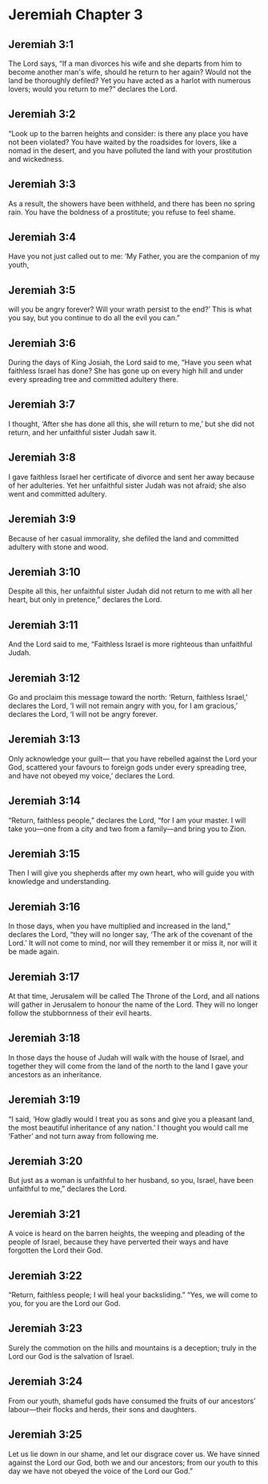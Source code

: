 # Jeremiah Chapter 3

## Jeremiah 3:1

The Lord says, “If a man divorces his wife and she departs from him to become another man's wife, should he return to her again? Would not the land be thoroughly defiled? Yet you have acted as a harlot with numerous lovers; would you return to me?” declares the Lord.

## Jeremiah 3:2

“Look up to the barren heights and consider: is there any place you have not been violated? You have waited by the roadsides for lovers, like a nomad in the desert, and you have polluted the land with your prostitution and wickedness.

## Jeremiah 3:3

As a result, the showers have been withheld, and there has been no spring rain. You have the boldness of a prostitute; you refuse to feel shame.

## Jeremiah 3:4

Have you not just called out to me: ‘My Father, you are the companion of my youth,

## Jeremiah 3:5

will you be angry forever? Will your wrath persist to the end?’ This is what you say, but you continue to do all the evil you can.”

## Jeremiah 3:6

During the days of King Josiah, the Lord said to me, “Have you seen what faithless Israel has done? She has gone up on every high hill and under every spreading tree and committed adultery there.

## Jeremiah 3:7

I thought, ‘After she has done all this, she will return to me,’ but she did not return, and her unfaithful sister Judah saw it.

## Jeremiah 3:8

I gave faithless Israel her certificate of divorce and sent her away because of her adulteries. Yet her unfaithful sister Judah was not afraid; she also went and committed adultery.

## Jeremiah 3:9

Because of her casual immorality, she defiled the land and committed adultery with stone and wood.

## Jeremiah 3:10

Despite all this, her unfaithful sister Judah did not return to me with all her heart, but only in pretence,” declares the Lord.

## Jeremiah 3:11

And the Lord said to me, “Faithless Israel is more righteous than unfaithful Judah.

## Jeremiah 3:12

Go and proclaim this message toward the north: ‘Return, faithless Israel,’ declares the Lord, ‘I will not remain angry with you, for I am gracious,’ declares the Lord, ‘I will not be angry forever.

## Jeremiah 3:13

Only acknowledge your guilt— that you have rebelled against the Lord your God, scattered your favours to foreign gods under every spreading tree, and have not obeyed my voice,’ declares the Lord.

## Jeremiah 3:14

“Return, faithless people,” declares the Lord, “for I am your master. I will take you—one from a city and two from a family—and bring you to Zion.

## Jeremiah 3:15

Then I will give you shepherds after my own heart, who will guide you with knowledge and understanding.

## Jeremiah 3:16

In those days, when you have multiplied and increased in the land,” declares the Lord, “they will no longer say, ‘The ark of the covenant of the Lord.’ It will not come to mind, nor will they remember it or miss it, nor will it be made again.

## Jeremiah 3:17

At that time, Jerusalem will be called The Throne of the Lord, and all nations will gather in Jerusalem to honour the name of the Lord. They will no longer follow the stubbornness of their evil hearts.

## Jeremiah 3:18

In those days the house of Judah will walk with the house of Israel, and together they will come from the land of the north to the land I gave your ancestors as an inheritance.

## Jeremiah 3:19

“I said, ‘How gladly would I treat you as sons and give you a pleasant land, the most beautiful inheritance of any nation.’ I thought you would call me ‘Father’ and not turn away from following me.

## Jeremiah 3:20

But just as a woman is unfaithful to her husband, so you, Israel, have been unfaithful to me,” declares the Lord.

## Jeremiah 3:21

A voice is heard on the barren heights, the weeping and pleading of the people of Israel, because they have perverted their ways and have forgotten the Lord their God.

## Jeremiah 3:22

“Return, faithless people; I will heal your backsliding.” “Yes, we will come to you, for you are the Lord our God.

## Jeremiah 3:23

Surely the commotion on the hills and mountains is a deception; truly in the Lord our God is the salvation of Israel.

## Jeremiah 3:24

From our youth, shameful gods have consumed the fruits of our ancestors’ labour—their flocks and herds, their sons and daughters.

## Jeremiah 3:25

Let us lie down in our shame, and let our disgrace cover us. We have sinned against the Lord our God, both we and our ancestors; from our youth to this day we have not obeyed the voice of the Lord our God.”
